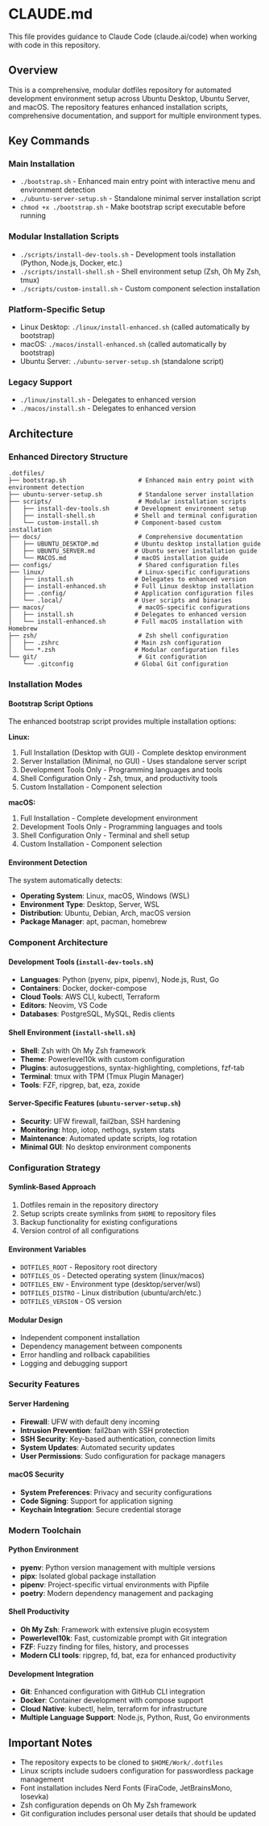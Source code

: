 # CLAUDE.md

This file provides guidance to Claude Code (claude.ai/code) when working with code in this repository.

## Overview

This is a comprehensive, modular dotfiles repository for automated development environment setup across Ubuntu Desktop, Ubuntu Server, and macOS. The repository features enhanced installation scripts, comprehensive documentation, and support for multiple environment types.

## Key Commands

### Main Installation
- `./bootstrap.sh` - Enhanced main entry point with interactive menu and environment detection
- `./ubuntu-server-setup.sh` - Standalone minimal server installation script
- `chmod +x ./bootstrap.sh` - Make bootstrap script executable before running

### Modular Installation Scripts
- `./scripts/install-dev-tools.sh` - Development tools installation (Python, Node.js, Docker, etc.)
- `./scripts/install-shell.sh` - Shell environment setup (Zsh, Oh My Zsh, tmux)
- `./scripts/custom-install.sh` - Custom component selection installation

### Platform-Specific Setup
- Linux Desktop: `./linux/install-enhanced.sh` (called automatically by bootstrap)
- macOS: `./macos/install-enhanced.sh` (called automatically by bootstrap)
- Ubuntu Server: `./ubuntu-server-setup.sh` (standalone script)

### Legacy Support
- `./linux/install.sh` - Delegates to enhanced version
- `./macos/install.sh` - Delegates to enhanced version

## Architecture

### Enhanced Directory Structure
```
.dotfiles/
├── bootstrap.sh                    # Enhanced main entry point with environment detection
├── ubuntu-server-setup.sh          # Standalone server installation
├── scripts/                        # Modular installation scripts
│   ├── install-dev-tools.sh       # Development environment setup
│   ├── install-shell.sh           # Shell and terminal configuration
│   └── custom-install.sh          # Component-based custom installation
├── docs/                           # Comprehensive documentation
│   ├── UBUNTU_DESKTOP.md          # Ubuntu desktop installation guide
│   ├── UBUNTU_SERVER.md           # Ubuntu server installation guide
│   └── MACOS.md                   # macOS installation guide
├── configs/                        # Shared configuration files
├── linux/                          # Linux-specific configurations
│   ├── install.sh                 # Delegates to enhanced version
│   ├── install-enhanced.sh        # Full Linux desktop installation
│   ├── .config/                   # Application configuration files
│   └── .local/                    # User scripts and binaries
├── macos/                          # macOS-specific configurations
│   ├── install.sh                 # Delegates to enhanced version
│   └── install-enhanced.sh        # Full macOS installation with Homebrew
├── zsh/                            # Zsh shell configuration
│   ├── .zshrc                     # Main zsh configuration
│   └── *.zsh                      # Modular configuration files
└── git/                            # Git configuration
    └── .gitconfig                 # Global Git configuration
```

### Installation Modes

#### Bootstrap Script Options
The enhanced bootstrap script provides multiple installation options:

**Linux:**
1. Full Installation (Desktop with GUI) - Complete desktop environment
2. Server Installation (Minimal, no GUI) - Uses standalone server script
3. Development Tools Only - Programming languages and tools
4. Shell Configuration Only - Zsh, tmux, and productivity tools
5. Custom Installation - Component selection

**macOS:**
1. Full Installation - Complete development environment
2. Development Tools Only - Programming languages and tools
3. Shell Configuration Only - Terminal and shell setup
4. Custom Installation - Component selection

#### Environment Detection
The system automatically detects:
- **Operating System**: Linux, macOS, Windows (WSL)
- **Environment Type**: Desktop, Server, WSL
- **Distribution**: Ubuntu, Debian, Arch, macOS version
- **Package Manager**: apt, pacman, homebrew

### Component Architecture

#### Development Tools (`install-dev-tools.sh`)
- **Languages**: Python (pyenv, pipx, pipenv), Node.js, Rust, Go
- **Containers**: Docker, docker-compose
- **Cloud Tools**: AWS CLI, kubectl, Terraform
- **Editors**: Neovim, VS Code
- **Databases**: PostgreSQL, MySQL, Redis clients

#### Shell Environment (`install-shell.sh`)
- **Shell**: Zsh with Oh My Zsh framework
- **Theme**: Powerlevel10k with custom configuration
- **Plugins**: autosuggestions, syntax-highlighting, completions, fzf-tab
- **Terminal**: tmux with TPM (Tmux Plugin Manager)
- **Tools**: FZF, ripgrep, bat, eza, zoxide

#### Server-Specific Features (`ubuntu-server-setup.sh`)
- **Security**: UFW firewall, fail2ban, SSH hardening
- **Monitoring**: htop, iotop, nethogs, system stats
- **Maintenance**: Automated update scripts, log rotation
- **Minimal GUI**: No desktop environment components

### Configuration Strategy

#### Symlink-Based Approach
1. Dotfiles remain in the repository directory
2. Setup scripts create symlinks from `$HOME` to repository files
3. Backup functionality for existing configurations
4. Version control of all configurations

#### Environment Variables
- `DOTFILES_ROOT` - Repository root directory
- `DOTFILES_OS` - Detected operating system (linux/macos)
- `DOTFILES_ENV` - Environment type (desktop/server/wsl)
- `DOTFILES_DISTRO` - Linux distribution (ubuntu/arch/etc.)
- `DOTFILES_VERSION` - OS version

#### Modular Design
- Independent component installation
- Dependency management between components
- Error handling and rollback capabilities
- Logging and debugging support

### Security Features

#### Server Hardening
- **Firewall**: UFW with default deny incoming
- **Intrusion Prevention**: fail2ban with SSH protection
- **SSH Security**: Key-based authentication, connection limits
- **System Updates**: Automated security updates
- **User Permissions**: Sudo configuration for package managers

#### macOS Security
- **System Preferences**: Privacy and security configurations
- **Code Signing**: Support for application signing
- **Keychain Integration**: Secure credential storage

### Modern Toolchain

#### Python Environment
- **pyenv**: Python version management with multiple versions
- **pipx**: Isolated global package installation
- **pipenv**: Project-specific virtual environments with Pipfile
- **poetry**: Modern dependency management and packaging

#### Shell Productivity
- **Oh My Zsh**: Framework with extensive plugin ecosystem
- **Powerlevel10k**: Fast, customizable prompt with Git integration
- **FZF**: Fuzzy finding for files, history, and processes
- **Modern CLI tools**: ripgrep, fd, bat, eza for enhanced productivity

#### Development Integration
- **Git**: Enhanced configuration with GitHub CLI integration
- **Docker**: Container development with compose support
- **Cloud Native**: kubectl, helm, terraform for infrastructure
- **Multiple Language Support**: Node.js, Python, Rust, Go environments

## Important Notes

- The repository expects to be cloned to `$HOME/Work/.dotfiles`
- Linux scripts include sudoers configuration for passwordless package management
- Font installation includes Nerd Fonts (FiraCode, JetBrainsMono, Iosevka)
- Zsh configuration depends on Oh My Zsh framework
- Git configuration includes personal user details that should be updated